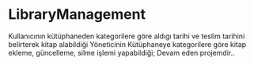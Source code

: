 # LibraryManagement
Kullanıcının kütüphaneden kategorilere göre aldıgı tarihi ve teslim tarihini belirterek kitap alabildiği
Yöneticinin Kütüphaneye kategorilere göre kitap ekleme, güncelleme, silme işlemi yapabildiği;
Devam eden projemdir..

